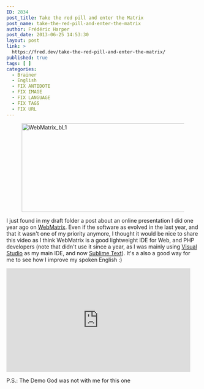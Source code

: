 ```yaml
---
ID: 2834
post_title: Take the red pill and enter the Matrix
post_name: take-the-red-pill-and-enter-the-matrix
author: Frédéric Harper
post_date: 2013-06-25 14:53:30
layout: post
link: >
  https://fred.dev/take-the-red-pill-and-enter-the-matrix/
published: true
tags: [ ]
categories:
  - Brainer
  - English
  - FIX ANTIDOTE
  - FIX IMAGE
  - FIX LANGUAGE
  - FIX TAGS
  - FIX URL
---
```

<figure><img alt="WebMatrix_bL1" src="http://fred.dev/wp-content/uploads/2013/06/WebMatrix_bL1.png" width="984" height="231"/></figure><p>I just found in my draft folder a post about an online presentation I did one year ago on <a href="https://www.microsoft.com/web/webmatrix/" target="_blank" rel="noopener noreferrer">WebMatrix</a>. Even if the software as evolved in the last year, and that it wasn't one of my priority anymore, I thought it would be nice to share this video as I think WebMatrix is a good lightweight IDE for Web, and PHP developers (note that didn't use it since a year, as I was mainly using <a href="https://www.microsoft.com/visualstudio/eng" target="_blank" rel="noopener noreferrer">Visual Studio</a> as my main IDE, and now <a href="https://www.sublimetext.com/" target="_blank" rel="noopener noreferrer">Sublime Text</a>). It's a also a good way for me to see how I improve my spoken English :)</p><p style="text-align:center"><div class="embed video YouTube"><iframe width="480" height="270" src="https://www.youtube.com/embed/HjRkYO5nYMQ?feature=oembed" frameborder="0" allowfullscreen></iframe></div></p><p style="text-align:left">P.S.: The Demo God was not with me for this one</p>
